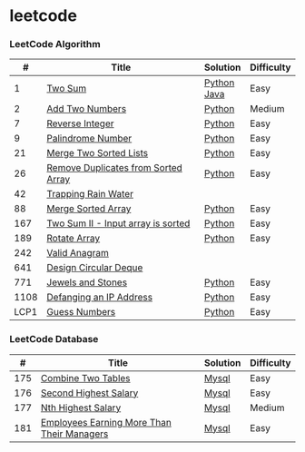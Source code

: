# leetcode

### LeetCode Algorithm

| # | Title | Solution | Difficulty |
|---| ----- | -------- | ---------- |
|1|[Two Sum](https://leetcode-cn.com/problems/two-sum/) | [Python](algorithms/python/TwoSum.py)<br>[Java](algorithms/java/src/TwoSum.java)|Easy|
|2|[Add Two Numbers](https://leetcode-cn.com/problems/add-two-numbers/) | [Python](algorithms/python/AddTwoNumbers.py)|Medium|
|7|[Reverse Integer](https://leetcode-cn.com/problems/reverse-integer/) | [Python](algorithms/python/ReverseInteger.py)|Easy|
|9|[Palindrome Number](https://leetcode-cn.com/problems/palindrome-number/) | [Python](algorithms/python/PalindromeNumber.py)|Easy|
|21|[Merge Two Sorted Lists](https://leetcode-cn.com/problems/merge-two-sorted-lists/) | [Python](algorithms/python/MergeTwoSortedLists.py)|Easy|
|26|[Remove Duplicates from Sorted Array](https://leetcode-cn.com/problems/remove-duplicates-from-sorted-array/) | [Python](algorithms/python/RemoveDuplicatesfromSortedArray.py)|Easy|
|42|[Trapping Rain Water](https://leetcode-cn.com/problems/trapping-rain-water/) |
|88|[Merge Sorted Array](https://leetcode-cn.com/problems/merge-sorted-array/) | [Python](algorithms/python/MergeSortedArray.py)|Easy|
|167|[Two Sum II - Input array is sorted](https://leetcode-cn.com/problems/two-sum-ii-input-array-is-sorted/) | [Python](algorithms/python/TwoSumII.py)|Easy|
|189|[Rotate Array](https://leetcode-cn.com/problems/rotate-array/) | [Python](algorithms/python/RotateArray.py)|Easy|
|242|[Valid Anagram](https://leetcode-cn.com/problems/valid-anagram/description/) |
|641|[Design Circular Deque](https://leetcode-cn.com/problems/design-circular-deque/) |
|771|[Jewels and Stones](https://leetcode-cn.com/problems/jewels-and-stones/) | [Python](algorithms/python/JewelsandStones.py)|Easy|
|1108|[Defanging an IP Address](https://leetcode-cn.com/problems/defanging-an-ip-address/) | [Python](algorithms/python/DefanginganIPAddress.py)|Easy|
|LCP1|[Guess Numbers](https://leetcode-cn.com/problems/guess-numbers/) | [Python](algorithms/python/GuessNumbers.py) |Easy|


### LeetCode Database

| # | Title | Solution | Difficulty |
|---| ----- | -------- | ---------- |
|175|[Combine Two Tables](https://leetcode-cn.com/problems/combine-two-tables/) | [Mysql](database/CombineTwoTables.sql) |Easy|
|176|[Second Highest Salary](https://leetcode-cn.com/problems/second-highest-salary/) | [Mysql](database/SecondHighestSalary.sql) |Easy|
|177|[Nth Highest Salary](https://leetcode-cn.com/problems/nth-highest-salary/) | [Mysql](database/NthHighestSalary.sql) |Medium|
|181|[Employees Earning More Than Their Managers](https://leetcode-cn.com/problems/employees-earning-more-than-their-managers/) | [Mysql](database/EmployeesEarningMoreThanTheirManagers.sql) |Easy|